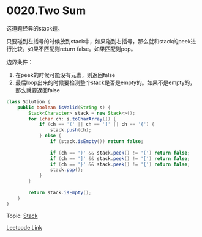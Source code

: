 # 0020.Two Sum

这道题经典的stack题。

只要碰到左括号的时候放到stack中，如果碰到右括号，那么就和stack的peek进行比较。如果不匹配则return false。如果匹配则pop。

边界条件：
1. 在peek的时候可能没有元素，则返回false
2. 最后loop出来的时候要检测整个stack是否是empty的。如果不是empty的，那么就要返回false

```Java
class Solution {
    public boolean isValid(String s) {
        Stack<Character> stack = new Stack<>();
        for (char ch: s.toCharArray()) {
            if (ch == '(' || ch == '[' || ch == '{') {
                stack.push(ch);
            } else {
                if (stack.isEmpty()) return false;
                
                if (ch == ')' && stack.peek() != '(') return false;
                if (ch == ']' && stack.peek() != '[') return false;
                if (ch == '}' && stack.peek() != '{') return false;
                stack.pop();
            }
        }
        
        return stack.isEmpty();
    }
}
```

Topic: [Stack](../Stack)

[Leetcode Link](https://leetcode.com/problems/valid-parentheses/)
